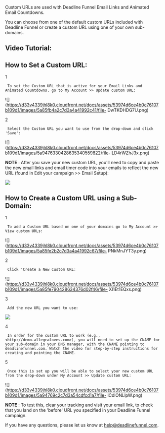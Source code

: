 Custom URLs are used with Deadline Funnel Email Links and Animated Email
Countdowns.

You can choose from one of the default custom URLs included with Deadline
Funnel or create a custom URL using one of your own sub-domains.

##  Video Tutorial:

## How to Set a Custom URL:

1

     To set the Custom URL that is active for your Email Links and Animated Countdowns, go to My Account >> Update custom URL: 

![](https://d33v4339jhl8k0.cloudfront.net/docs/assets/53974d6ce4b0c76107b109d1/images/5a85fb4a2c7d3a4a41992c41/file-
DwTKDHDG7U.png)

2

     Select the Custom URL you want to use from the drop-down and click 'Save': 

![](https://d33v4339jhl8k0.cloudfront.net/docs/assets/53974d6ce4b0c76107b109d1/images/5a9476330428635340559822/file-
LD4rWZhJ3x.png)

**NOTE** :   After you save your new custom URL, you'll need to copy and paste
the new email links and email timer code into your emails to reflect the new
URL (found in Edit your campaign >> Email Setup):

![](https://d33v4339jhl8k0.cloudfront.net/docs/assets/53974d6ce4b0c76107b109d1/images/5a85fd0d2c7d3a4a41992c59/file-6xUOe0iwtt.png)

## How to Create a Custom URL using a Sub-Domain:

1

     To add a Custom URL based on one of your domains go to My Account >> View custom URLs: 

![](https://d33v4339jhl8k0.cloudfront.net/docs/assets/53974d6ce4b0c76107b109d1/images/5a85fe2b2c7d3a4a41992c67/file-
PNkMnJYT3y.png)

2

     Click 'Create a New Custom URL: 

![](https://d33v4339jhl8k0.cloudfront.net/docs/assets/53974d6ce4b0c76107b109d1/images/5a85fe790428634376d02f46/file-
Xl1Et1EQxs.png)

3

     Add the new URL you want to use: 

![](https://d33v4339jhl8k0.cloudfront.net/docs/assets/53974d6ce4b0c76107b109d1/images/5a85ff3d0428634376d02f4c/file-01mkf0r2m9.png)

4

     In order for the custom URL to work (e.g., <http://demo.allegraloves.com>), you will need to set up the CNAME for your sub-domain in your DNS manager, with the CNAME pointing to deadlinefunnel.com. Watch the video for step-by-step instructions for creating and pointing the CNAME. 

5

     Once this is set up you will be able to select your new custom URL from the drop-down under My Account >> Update custom URL: 

![](https://d33v4339jhl8k0.cloudfront.net/docs/assets/53974d6ce4b0c76107b109d1/images/5a94769c2c7d3a54cdfcd1a7/file-
lCdlONLlpW.png)

**NOTE** :  To test this, clear your tracking and visit your email link, to
check that you land on the 'before' URL you specified in your Deadline Funnel
campaign.

If you have any questions, please let us know at
[help@deadlinefunnel.com](mailto:mailto:help@deadlinefunnel.com).

##

##

